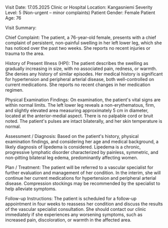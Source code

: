 Visit Date: 17.05.2025
Clinic or Hospital Location: Kangasniemi
Severity Level: 5 (Non-urgent – minor complaints)
Patient Gender: Female
Patient Age: 76

Visit Summary:

Chief Complaint: The patient, a 76-year-old female, presents with a chief complaint of persistent, non-painful swelling in her left lower leg, which she has noticed over the past two weeks. She reports no recent injuries or trauma to the area.

History of Present Illness (HPI): The patient describes the swelling as gradually increasing in size, with no associated pain, redness, or warmth. She denies any history of similar episodes. Her medical history is significant for hypertension and peripheral arterial disease, both well-controlled on current medications. She reports no recent changes in her medication regimen.

Physical Examination Findings: On examination, the patient's vital signs are within normal limits. The left lower leg reveals a non-erythematous, firm, and slightly elevated area measuring approximately 5 cm in diameter, located at the anterior-medial aspect. There is no palpable cord or bruit noted. The patient's pulses are intact bilaterally, and her skin temperature is normal.

Assessment / Diagnosis: Based on the patient's history, physical examination findings, and considering her age and medical background, a likely diagnosis of lipedema is considered. Lipedema is a chronic, progressive lymphatic disorder characterized by painless, symmetric, and non-pitting bilateral leg edema, predominantly affecting women.

Plan / Treatment: The patient will be referred to a vascular specialist for further evaluation and management of her condition. In the interim, she will continue her current medications for hypertension and peripheral arterial disease. Compression stockings may be recommended by the specialist to help alleviate symptoms.

Follow-up Instructions: The patient is scheduled for a follow-up appointment in four weeks to reassess her condition and discuss the results of the vascular specialist consultation. She should contact our clinic immediately if she experiences any worsening symptoms, such as increased pain, discoloration, or warmth in the affected area.